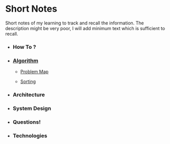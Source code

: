 # Short Notes

Short notes of my learning to track and recall the information. The description might be very poor, I will add minimum text which is sufficient to recall.

-   ### How To ?
    
-   ### [Algorithm](Algorithm/Algorithm.md)
    
    -   [Problem Map](Algorithm/Problem%20Map.md)
        
    -   [Sorting](Algorithm/Sorting.md)
    
-   ### Architecture
    
-   ### System Design
    
-   ### Questions!
    
-   ### Technologies